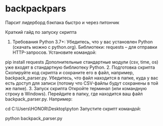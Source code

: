 # backpackpars
Парсит лидерборд бэкпака быстро и через питончик

Краткий гайд по запуску скрипта

1. Требования
Python 3.7+: Убедитесь, что у вас установлен Python (скачать можно с python.org).
Библиотеки:
requests – для отправки HTTP-запросов. Установите командой:

pip install requests
Дополнительные стандартные модули (csv, time, os) уже входят в стандартную библиотеку Python.
2. Подготовка скрипта
Скопируйте код скрипта и сохраните его в файл, например, backpack_parser.py.
Убедитесь, что файл находится в папке, куда у вас есть доступ для записи (потому что CSV-файлы будут сохранены в той же папке).
3. Запуск скрипта
Откройте терминал (или командную строку в Windows).
Перейдите в папку, где находится ваш файл backpack_parser.py. Например:

cd C:\Users\HONOR\Desktop\pyton
Запустите скрипт командой:

python backpack_parser.py
